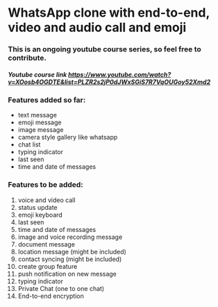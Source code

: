 # WhatsApp clone with end-to-end, video and audio call and emoji
### This is an ongoing youtube course series, so feel free to contribute.
##### Youtube course link  https://www.youtube.com/watch?v=XOosb4OGDTE&list=PLZR2s2jP0dJWxSGiS7R7VqOUGoy52Xmd2
### Features added so far:
*  text message
*  emoji message
*  image message
*  camera style gallery like whatsapp
*  chat list
*  typing indicator
*  last seen 
*  time and date of messages

### Features to be added:

1. voice and video call
2. status update
3. emoji keyboard
4. last seen
5. time and date of messages
6. image and voice recording message
7. document message
8. location message (might be included)
9. contact syncing (might be included)
10. create group feature
11. push notification on new message
12. typing indicator
13. Private Chat (one to one chat)
14. End-to-end encryption

